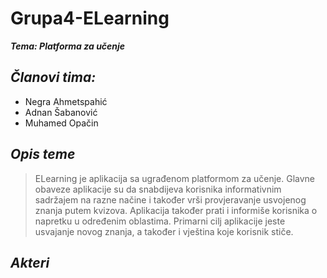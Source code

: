 # Grupa4-ELearning
***Tema: Platforma za učenje***

***Članovi tima:*** 
-------------

- Negra Ahmetspahić
- Adnan Šabanović
- Muhamed Opačin

***Opis teme***
-------------
>ELearning je aplikacija sa ugrađenom platformom za učenje. Glavne obaveze aplikacije su da snabdijeva korisnika informativnim sadržajem na razne načine i također vrši provjeravanje usvojenog znanja putem kvizova. Aplikacija također prati i informiše korisnika o napretku u određenim oblastima. Primarni cilj aplikacije jeste usvajanje novog znanja, a također i vještina koje korisnik stiče.


***Akteri***
-------------




